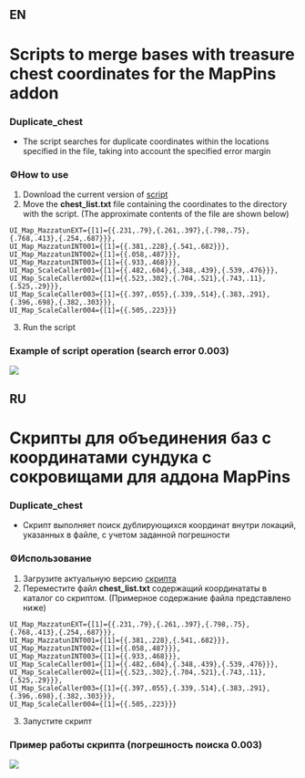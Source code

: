 ## EN
# Scripts to merge bases with treasure chest coordinates for the MapPins addon
### Duplicate_chest
- The script searches for duplicate coordinates within the locations specified in the file, taking into account the specified error margin
### ⚙️How to use
1. Download the current version of [script](https://github.com/art1ink/MapPins_merge/blob/main/duplicate_chest.py)
2. Move the <b>chest_list.txt</b> file containing the coordinates to the directory with the script.
(The approximate contents of the file are shown below)
```
UI_Map_MazzatunEXT={[1]={{.231,.79},{.261,.397},{.798,.75},{.768,.413},{.254,.687}}},
UI_Map_MazzatunINT001={[1]={{.381,.228},{.541,.682}}},
UI_Map_MazzatunINT002={[1]={{.058,.487}}},
UI_Map_MazzatunINT003={[1]={{.933,.468}}},
UI_Map_ScaleCaller001={[1]={{.482,.604},{.348,.439},{.539,.476}}},
UI_Map_ScaleCaller002={[1]={{.523,.302},{.704,.521},{.743,.11},{.525,.29}}},
UI_Map_ScaleCaller003={[1]={{.397,.055},{.339,.514},{.383,.291},{.396,.698},{.382,.303}}},
UI_Map_ScaleCaller004={[1]={{.505,.223}}}
```
3. Run the script

### Example of script operation (search error 0.003)
![](https://i.imgur.com/8kPm94Z.png)

## RU
# Скрипты для объединения баз с координатами сундука с сокровищами для аддона MapPins
### Duplicate_chest
- Скрипт выполняет поиск дублирующихся координат внутри локаций, указанных в файле, с учетом заданной погрешности
### ⚙️Использование
1. Загрузите актуальную версию [скрипта](https://github.com/art1ink/MapPins_merge/blob/main/duplicate_chest.py)
2. Переместите файл <b>chest_list.txt</b> содержащий координататы в каталог со скриптом.
(Примерное содержание файла представлено ниже)
```
UI_Map_MazzatunEXT={[1]={{.231,.79},{.261,.397},{.798,.75},{.768,.413},{.254,.687}}},
UI_Map_MazzatunINT001={[1]={{.381,.228},{.541,.682}}},
UI_Map_MazzatunINT002={[1]={{.058,.487}}},
UI_Map_MazzatunINT003={[1]={{.933,.468}}},
UI_Map_ScaleCaller001={[1]={{.482,.604},{.348,.439},{.539,.476}}},
UI_Map_ScaleCaller002={[1]={{.523,.302},{.704,.521},{.743,.11},{.525,.29}}},
UI_Map_ScaleCaller003={[1]={{.397,.055},{.339,.514},{.383,.291},{.396,.698},{.382,.303}}},
UI_Map_ScaleCaller004={[1]={{.505,.223}}}
```
3. Запустите скрипт

### Пример работы скрипта (погрешность поиска 0.003)
![](https://i.imgur.com/8kPm94Z.png)
